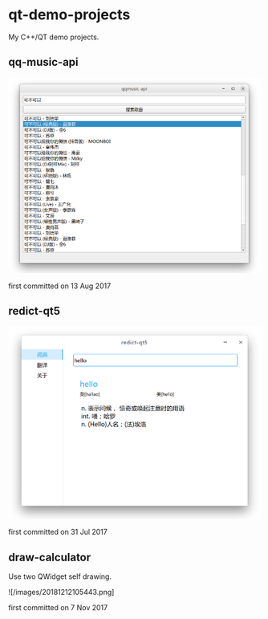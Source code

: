 # qt-demo-projects

My C++/QT demo projects.

## qq-music-api

![](/images/20181212104337.png)

first committed on 13 Aug 2017

## redict-qt5

![](/images/20181212104836.png)

first committed on 31 Jul 2017

## draw-calculator

Use two QWidget self drawing.

![/images/20181212105443.png]

first committed on 7 Nov 2017